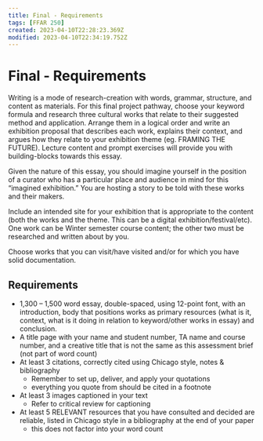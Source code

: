 ```yaml
---
title: Final - Requirements
tags: [FFAR 250]
created: 2023-04-10T22:28:23.369Z
modified: 2023-04-10T22:34:19.752Z
---
```


# Final - Requirements

Writing is a mode of research-creation with words, grammar, structure, and content as materials. For this final project pathway, choose your keyword formula and research three cultural works that relate to their suggested method and application. Arrange them in a logical order and write an exhibition proposal that describes each work, explains their context, and argues how they relate to your exhibition theme (eg. FRAMING THE FUTURE). Lecture content and prompt exercises will provide you with building-blocks towards this essay. 

Given the nature of this essay, you should imagine yourself in the position of a curator who has a particular place and audience in mind for this “imagined exhibition.” You are hosting a story to be told with these works and their makers. 

Include an intended site for your exhibition that is appropriate to the content (both the works and the theme. This can be a digital exhibition/festival/etc). One work can be Winter semester course content; the other two must be researched and written about by you. 

Choose works that you can visit/have visited and/or for which you have solid documentation.

## Requirements
- 1,300 – 1,500 word essay, double-spaced, using 12-point font, with an introduction, body that positions works as primary resources (what is it, context, what is it doing in relation to keyword/other works in essay) and conclusion.
- A title page with your name and student number, TA name and course number, and a creative title that is not the same as this assessment brief (not part of word count)
-  At least 3 citations, correctly cited using Chicago style, notes & bibliography
	- Remember to set up, deliver, and apply your quotations
	- everything you quote from should be cited in a footnote
- At least 3 images captioned in your text
	- Refer to critical review for captioning
- At least 5 RELEVANT resources that you have consulted and decided are reliable, listed in Chicago style in a bibliography at the end of your paper
	- this does not factor into your word count
